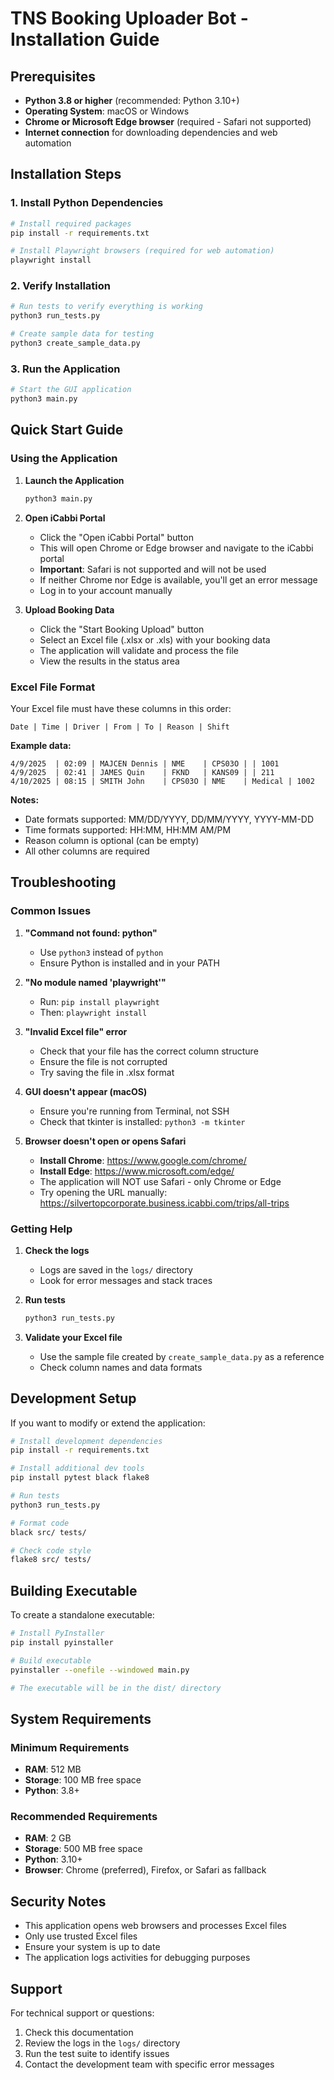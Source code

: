 # TNS Booking Uploader Bot - Installation Guide

## Prerequisites

- **Python 3.8 or higher** (recommended: Python 3.10+)
- **Operating System**: macOS or Windows
- **Chrome or Microsoft Edge browser** (required - Safari not supported)
- **Internet connection** for downloading dependencies and web automation

## Installation Steps

### 1. Install Python Dependencies

```bash
# Install required packages
pip install -r requirements.txt

# Install Playwright browsers (required for web automation)
playwright install
```

### 2. Verify Installation

```bash
# Run tests to verify everything is working
python3 run_tests.py

# Create sample data for testing
python3 create_sample_data.py
```

### 3. Run the Application

```bash
# Start the GUI application
python3 main.py
```

## Quick Start Guide

### Using the Application

1. **Launch the Application**
   ```bash
   python3 main.py
   ```

2. **Open iCabbi Portal**
   - Click the "Open iCabbi Portal" button
   - This will open Chrome or Edge browser and navigate to the iCabbi portal
   - **Important**: Safari is not supported and will not be used
   - If neither Chrome nor Edge is available, you'll get an error message
   - Log in to your account manually

3. **Upload Booking Data**
   - Click the "Start Booking Upload" button
   - Select an Excel file (.xlsx or .xls) with your booking data
   - The application will validate and process the file
   - View the results in the status area

### Excel File Format

Your Excel file must have these columns in this order:
```
Date | Time | Driver | From | To | Reason | Shift
```

**Example data:**
```
4/9/2025  | 02:09 | MAJCEN Dennis | NME    | CPS03O | | 1001
4/9/2025  | 02:41 | JAMES Quin    | FKND   | KANS09 | | 211
4/10/2025 | 08:15 | SMITH John    | CPS03O | NME    | Medical | 1002
```

**Notes:**
- Date formats supported: MM/DD/YYYY, DD/MM/YYYY, YYYY-MM-DD
- Time formats supported: HH:MM, HH:MM AM/PM
- Reason column is optional (can be empty)
- All other columns are required

## Troubleshooting

### Common Issues

1. **"Command not found: python"**
   - Use `python3` instead of `python`
   - Ensure Python is installed and in your PATH

2. **"No module named 'playwright'"**
   - Run: `pip install playwright`
   - Then: `playwright install`

3. **"Invalid Excel file" error**
   - Check that your file has the correct column structure
   - Ensure the file is not corrupted
   - Try saving the file in .xlsx format

4. **GUI doesn't appear (macOS)**
   - Ensure you're running from Terminal, not SSH
   - Check that tkinter is installed: `python3 -m tkinter`

5. **Browser doesn't open or opens Safari**
   - **Install Chrome**: https://www.google.com/chrome/
   - **Install Edge**: https://www.microsoft.com/edge/
   - The application will NOT use Safari - only Chrome or Edge
   - Try opening the URL manually: https://silvertopcorporate.business.icabbi.com/trips/all-trips

### Getting Help

1. **Check the logs**
   - Logs are saved in the `logs/` directory
   - Look for error messages and stack traces

2. **Run tests**
   ```bash
   python3 run_tests.py
   ```

3. **Validate your Excel file**
   - Use the sample file created by `create_sample_data.py` as a reference
   - Check column names and data formats

## Development Setup

If you want to modify or extend the application:

```bash
# Install development dependencies
pip install -r requirements.txt

# Install additional dev tools
pip install pytest black flake8

# Run tests
python3 run_tests.py

# Format code
black src/ tests/

# Check code style
flake8 src/ tests/
```

## Building Executable

To create a standalone executable:

```bash
# Install PyInstaller
pip install pyinstaller

# Build executable
pyinstaller --onefile --windowed main.py

# The executable will be in the dist/ directory
```

## System Requirements

### Minimum Requirements
- **RAM**: 512 MB
- **Storage**: 100 MB free space
- **Python**: 3.8+

### Recommended Requirements
- **RAM**: 2 GB
- **Storage**: 500 MB free space
- **Python**: 3.10+
- **Browser**: Chrome (preferred), Firefox, or Safari as fallback

## Security Notes

- This application opens web browsers and processes Excel files
- Only use trusted Excel files
- Ensure your system is up to date
- The application logs activities for debugging purposes

## Support

For technical support or questions:
1. Check this documentation
2. Review the logs in the `logs/` directory
3. Run the test suite to identify issues
4. Contact the development team with specific error messages
